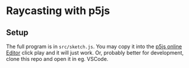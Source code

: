 # Raycasting with p5js

## Setup

The full program is in `src/sketch.js`. 
You may copy it into the [p5js online Editor](https://editor.p5js.org) click play and it will just work.
Or, probably better for development, clone this repo and open it in eg. VSCode.
